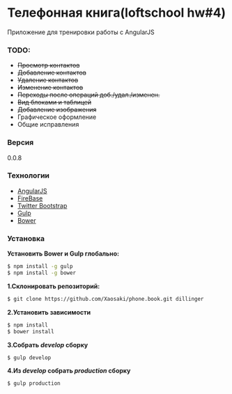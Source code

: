 # Телефонная книга(loftschool hw#4)

Приложение для тренировки работы с AngularJS

### TODO:
  - ~~Просмотр контактов~~
  - ~~Добавление контактов~~
  - ~~Удаление контактов~~
  - ~~Изменение контактов~~
  - ~~Переходы после операций доб./удал./изменен.~~
  - ~~Вид блоками и таблицей~~
  - ~~Добавление изображения~~
  - Графическое оформление
  - Общие исправления


### Версия
0.0.8

### Технологии

* [AngularJS]
* [FireBase]
* [Twitter Bootstrap]
* [Gulp]
* [Bower]

### Установка

**Установить Bower и Gulp глобально:**
```sh
$ npm install -g gulp
$ npm install -g bower
```
**1.Склонировать репозиторий:**
```sh
$ git clone https://github.com/Xaosaki/phone.book.git dillinger
```
**2.Установить зависимости**
```sh
$ npm install
$ bower install
```
**3.Собрать *develop* сборку**
```sh
$ gulp develop
```
**4.Из *develop* собрать *production* сборку**
```sh
$ gulp production
```










[Twitter Bootstrap]:http://twitter.github.com/bootstrap/
[Bower]:http://bower.io/
[AngularJS]:http://angularjs.org
[Gulp]:http://gulpjs.com
[FireBase]:http://firebase.com
